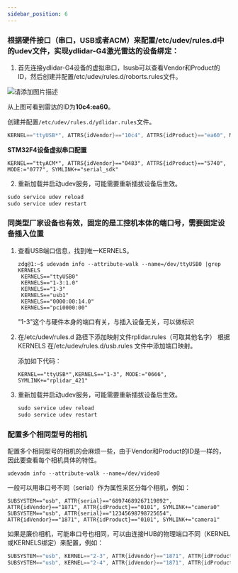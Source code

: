 ```yaml
---
sidebar_position: 6
---
```

### 根据硬件接口（串口，USB或者ACM）来配置/etc/udev/rules.d中的udev文件，实现ydlidar-G4激光雷达的设备绑定：
1. 首先连接ydlidar-G4设备的虚拟串口，lsusb可以查看Vendor和Product的ID，然后创建并配置/etc/udev/rules.d/roborts.rules文件。

![请添加图片描述](https://img-blog.csdnimg.cn/3adc8b19d4714fa0a1a628d12d91fad8.png)


从上图可看到雷达的ID为**10c4:ea60**。

创建并配置`/etc/udev/rules.d/ydlidar.rules`文件。
```cpp
KERNEL=="ttyUSB*", ATTRS{idVendor}=="10c4", ATTRS{idProduct}=="ea60", MODE:="0666", GROUP:="dialout",  SYMLINK+="ydlidar"
```

**STM32F4设备虚拟串口配置**
```shell
KERNEL=="ttyACM*", ATTRS{idVendor}=="0483", ATTRS{idProduct}=="5740", MODE:="0777", SYMLINK+="serial_sdk"
```

2. 重新加载并启动udev服务，可能需要重新插拔设备后生效。

```cpp
sudo service udev reload
sudo service udev restart
```
### 同类型厂家设备也有效，固定的是工控机本体的端口号，需要固定设备插入位置
1. 查看USB端口信息，找到唯一KERNELS。
   ```shell
   zdg@1:~$ udevadm info --attribute-walk --name=/dev/ttyUSB0 |grep KERNELS
    KERNELS=="ttyUSB0"
    KERNELS=="1-3:1.0"
    KERNELS=="1-3"
    KERNELS=="usb1"
    KERNELS=="0000:00:14.0"
    KERNELS=="pci0000:00"
    ```
    "1-3"这个与硬件本身的端口有关，与插入设备无关，可以做标识
2. 在/etc/udev/rules.d 路径下添加映射文件rplidar.rules（可取其他名字）
    根据KERNELS 在/etc/udev/rules.d/usb.rules 文件中添加端口映射。

    添加如下代码：
    ```shell
    KERNEL=="ttyUSB*",KERNELS=="1-3", MODE:="0666", SYMLINK+="rplidar_421"
    ```
3. 重新加载并启动udev服务，可能需要重新插拔设备后生效。

    ```cpp
    sudo service udev reload
    sudo service udev restart
    ```

### 配置多个相同型号的相机

配置多个相同型号的相机的会麻烦一些，由于Vendor和Product的ID是一样的，因此要查看每个相机具体的特性。
```shell
udevadm info --attribute-walk --name=/dev/video0
```

一般可以用串口号不同（serial）作为属性来区分每个相机，例如：
```shell
SUBSYSTEM=="usb", ATTR{serial}=="68974689267119892", ATTR{idVendor}=="1871", ATTR{idProduct}=="0101", SYMLINK+="camera0"
SUBSYSTEM=="usb", ATTR{serial}=="12345698798725654", ATTR{idVendor}=="1871", ATTR{idProduct}=="0101", SYMLINK+="camera1"
```

如果是廉价相机，可能串口号也相同，可以由连接HUB的物理端口不同（KERNEL或KERNELS绑定）来配置，例如：
```cpp
SUBSYSTEM=="usb", KERNEL=="2-3", ATTR{idVendor}=="1871", ATTR{idProduct}=="0101", SYMLINK+="camera0"
SUBSYSTEM=="usb", KERNEL=="2-4", ATTR{idVendor}=="1871", ATTR{idProduct}=="0101", SYMLINK+="camera1"
```